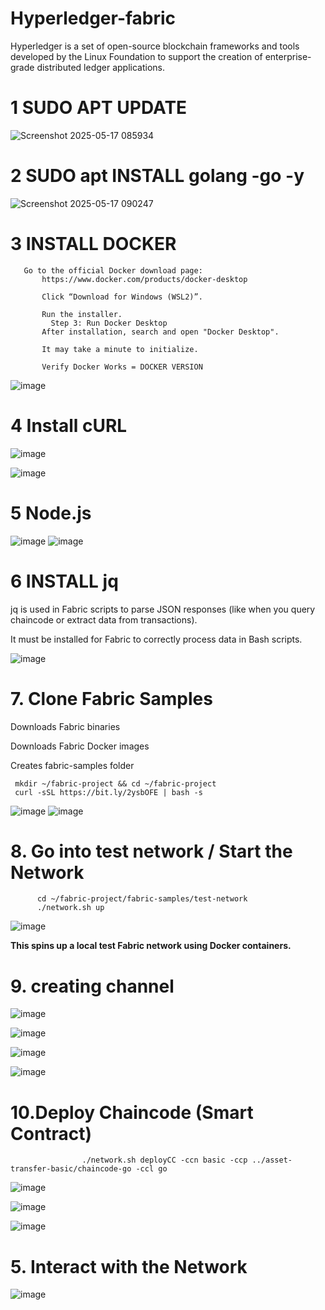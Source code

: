 # Hyperledger-fabric
Hyperledger is a set of open-source blockchain frameworks and tools developed by the Linux Foundation to support the creation of enterprise-grade distributed ledger applications. 


#  1  SUDO APT UPDATE

![Screenshot 2025-05-17 085934](https://github.com/user-attachments/assets/17a36e0f-7c39-450d-af0d-54f7483fd5d0)



#   2  SUDO apt INSTALL  golang -go -y


![Screenshot 2025-05-17 090247](https://github.com/user-attachments/assets/7f37a869-fdfb-4d3f-9db3-1d8f0d6364b5)



#   3  INSTALL DOCKER

       Go to the official Docker download page:
           https://www.docker.com/products/docker-desktop

           Click “Download for Windows (WSL2)”.

           Run the installer.
             Step 3: Run Docker Desktop
           After installation, search and open "Docker Desktop".

           It may take a minute to initialize.

           Verify Docker Works = DOCKER VERSION


  ![image](https://github.com/user-attachments/assets/4403c53a-1986-48f5-8b08-3d5427bd0671)


# 4   Install cURL


 ![image](https://github.com/user-attachments/assets/dc90d72f-7d98-4bfd-8c58-c1a0c0362bff)

 ![image](https://github.com/user-attachments/assets/19da580d-89c1-4475-bbce-cb4b1b254618)


#  5 Node.js


![image](https://github.com/user-attachments/assets/afa82b16-1458-46a0-b71b-8267664e768e)
![image](https://github.com/user-attachments/assets/3e8ad877-81c1-458c-99cd-a54c5e807fce)


#  6 INSTALL jq

jq is used in Fabric scripts to parse JSON responses (like when you query chaincode or extract data from transactions).

It must be installed for Fabric to correctly process data in Bash scripts.



![image](https://github.com/user-attachments/assets/c931cc98-8545-472e-820d-71f01e61ee34)



# 7. Clone Fabric Samples 

Downloads Fabric binaries

Downloads Fabric Docker images

Creates fabric-samples folder

     mkdir ~/fabric-project && cd ~/fabric-project
     curl -sSL https://bit.ly/2ysbOFE | bash -s

![image](https://github.com/user-attachments/assets/908c960e-1f99-4e0a-82b0-6f9b87bf5486)
![image](https://github.com/user-attachments/assets/d07db8c3-389b-4295-a477-fe0861d2d4d5)



# 8. Go into test network /  Start the Network
          cd ~/fabric-project/fabric-samples/test-network
          ./network.sh up

![image](https://github.com/user-attachments/assets/74c9bbd2-de6a-460a-a82f-76585d1cc256)






**This spins up a local test Fabric network using Docker containers.**

# 9. creating channel
![image](https://github.com/user-attachments/assets/32d745d9-1203-49fd-8dc4-408feaea8577)

![image](https://github.com/user-attachments/assets/ff9413c0-0cfb-4ea2-b2bc-c8264567cd95)

![image](https://github.com/user-attachments/assets/38e9c4da-6bd1-48cf-92b6-7ba862a9cc39)


![image](https://github.com/user-attachments/assets/97f85294-1b5f-4576-9f69-b9072c49754e)




# 10.Deploy Chaincode (Smart Contract)

                    ./network.sh deployCC -ccn basic -ccp ../asset-transfer-basic/chaincode-go -ccl go

![image](https://github.com/user-attachments/assets/7e2fb64c-afbc-4b5b-971e-35b66f777e4c)


![image](https://github.com/user-attachments/assets/787c1b6a-2f78-44ca-8c3f-8939d46e40f3)


![image](https://github.com/user-attachments/assets/0ac01502-c5e6-4d87-866a-245813176e27)




 # 5. Interact with the Network


![image](https://github.com/user-attachments/assets/e160ced0-66af-490c-97f3-bddfa19b66fc)

